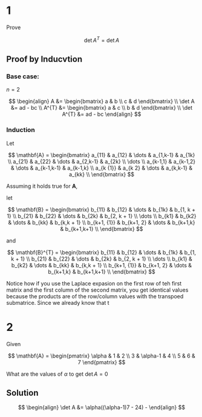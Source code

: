 # 1

Prove 

$$
\det A^{T} = \det A
$$

## Proof by Inducvtion

### Base case: 

$n = 2$

$$
\begin{align}
A &= \begin{bmatrix}
a & b \\
c & d
\end{bmatrix} \\
\det A &= ad - bc \\
A^{T} &= \begin{bmatrix}
a & c \\
b & d
\end{bmatrix} \\
\det A^{T} &= ad - bc
\end{align}
$$
### Induction

Let 

$$
\mathbf{A} = \begin{bmatrix}
a_{11} & a_{12} & \dots & a_{1,k-1} & a_{1k} \\
a_{21} & a_{22} & \dots & a_{2,k-1} & a_{2k} \\
\dots \\
a_{k-1,1} & a_{k-1,2} & \dots & a_{k-1,k-1} & a_{k-1,k} \\
a_{k {1}} & a_{k 2} & \dots & a_{k,k-1} & a_{kk} \\
\end{bmatrix}
$$

Assuming it holds true for $\mathbf{A}$,

let 

$$
\mathbf{B} = \begin{bmatrix}
b_{11} & b_{12} & \dots & b_{1k} & b_{1, k + 1} \\
b_{21} & b_{22} & \dots & b_{2k} & b_{2, k + 1} \\
\dots \\
b_{k1} & b_{k2} & \dots & b_{kk} & b_{k,k + 1} \\
b_{k+1, {1}} & b_{k+1, 2} & \dots & b_{k+1,k} & b_{k+1,k+1} \\
\end{bmatrix}
$$

and 

$$
\mathbf{B}^{T} = \begin{bmatrix}
b_{11} & b_{12} & \dots & b_{1k} & b_{1, k + 1} \\
b_{21} & b_{22} & \dots & b_{2k} & b_{2, k + 1} \\
\dots \\
b_{k1} & b_{k2} & \dots & b_{kk} & b_{k,k + 1} \\
b_{k+1, {1}} & b_{k+1, 2} & \dots & b_{k+1,k} & b_{k+1,k+1} \\
\end{bmatrix}
$$

Notice how if you use the Laplace expasion on the first row of teh first matrix and the first column of the second matrix, you get identical values because the products are of the row/column values with the transpoed submatrice. Since we already know that t

# 2

Given 

$$
\mathbf{A} = \begin{pmatrix}
\alpha & 1 & 2 \\
3 & \alpha-1 & 4 \\
5 & 6 & 7
\end{pmatrix}
$$

What are the values of $\alpha$ to get $\det A = 0$

## Solution

$$
\begin{align}
\det A &= \alpha((\alpha-1)7 - 24) - 
\end{align}
$$